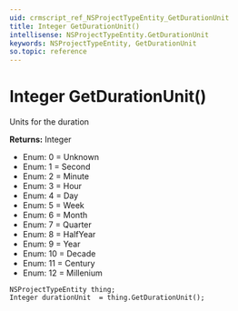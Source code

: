 ```yaml
---
uid: crmscript_ref_NSProjectTypeEntity_GetDurationUnit
title: Integer GetDurationUnit()
intellisense: NSProjectTypeEntity.GetDurationUnit
keywords: NSProjectTypeEntity, GetDurationUnit
so.topic: reference
---
```


# Integer GetDurationUnit()

Units for the duration

**Returns:** Integer

* Enum: 0 = Unknown
* Enum: 1 = Second
* Enum: 2 = Minute
* Enum: 3 = Hour
* Enum: 4 = Day
* Enum: 5 = Week
* Enum: 6 = Month
* Enum: 7 = Quarter
* Enum: 8 = HalfYear
* Enum: 9 = Year
* Enum: 10 = Decade
* Enum: 11 = Century
* Enum: 12 = Millenium

```crmscript
NSProjectTypeEntity thing;
Integer durationUnit  = thing.GetDurationUnit();
```

